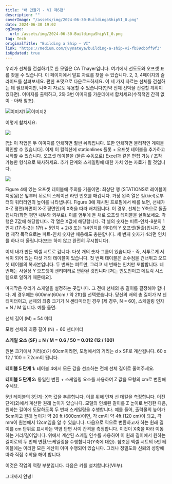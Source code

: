 ```yaml
---
title: "배 만들기 - VI 제6편"
description: ""
coverImage: "/assets/img/2024-06-30-BuildingaShipVI_0.png"
date: 2024-06-30 19:02
ogImage:
  url: /assets/img/2024-06-30-BuildingaShipVI_0.png
tag: Tech
originalTitle: "Building a Ship — VI"
link: "https://medium.com/@vynateya/building-a-ship-vi-fb59cbbff9f3"
isUpdated: true
---
```


우리가 선체를 건설하기로 한 모델은 CA Thayer입니다. 여기에서 선도도와 오프셋 표를 찾을 수 있습니다. 이 페이지에서 발표 자료를 찾을 수 있습니다. 2, 3, 4페이지의 슬라이드를 살펴보세요. 편한 포맷으로 다운로드하세요. 이 세 가지 자료는 선체를 건설하는 데 필요하지만, 나머지 자료도 유용할 수 있습니다(만약 전체 선박을 건설할 계획이 있다면). 이미지를 출력하고, 2와 3번 이미지를 가운데에서 합치세요(수직적인 간격 없이 - 아래 참조).

![이미지1](/assets/img/2024-06-30-BuildingaShipVI_0.png)
![이미지2](/assets/img/2024-06-30-BuildingaShipVI_1.png)

이렇게 합치세요:

<!-- cozy-coder - 수평 -->

<ins class="adsbygoogle"
     style="display:block"
     data-ad-client="ca-pub-4877378276818686"
     data-ad-slot="1107185301"
     data-ad-format="auto"
     data-full-width-responsive="true"></ins>

<script>
     (adsbygoogle = window.adsbygoogle || []).push({});
</script>

<img src="/assets/img/2024-06-30-BuildingaShipVI_2.png" />

[팁: 이 작업은 두 이미지를 인쇄하면 훨씬 쉬워집니다. 또한 인쇄하면 물리적인 계획을 확인할 수 있습니다]. 이제 이 컬렉션에 stationlines 플롯 + 오프셋 테이블을 추가하고 시작할 수 있습니다. 오프셋 테이블을 (물론 수동으로) Excel과 같은 편집 가능 / 조작 가능한 형식으로 복사하세요. 추가 단계와 스케일링에 대한 가치 있는 자료가 될 것입니다.

<img src="/assets/img/2024-06-30-BuildingaShipVI_3.png" />

Figure 4에 있는 오프셋 테이블에 주의를 기울이면: 최상단 행 (STATIONS로 레이블이 지정됨)은 앞부터 뒤로의 스테이션 라인 번호를 매깁니다. 가장 왼쪽 열은 킬(kiel)로부터의 워터라인의 높이를 나타냅니다. Figure 3에 제시된 프로필에서 배를 보면, 선체가 X-Z 평면(화면이 X-Z 평면인)의 X축을 따라 배치됩니다. 이 경우, 선체는 Y축으로 돌출됩니다(화면 평면 내부와 외부로). 이를 염두에 둔 채로 오프셋 테이블을 살펴보세요. 각 행은 Z값에 해당합니다. 각 열은 X값에 해당합니다. 각 셀의 숫자는 피트-인치-8분의 1인치 (17-5-2는 17ft + 5인치 + 2/8 또는 1/4인치를 의미)의 Y 오프셋(돌출)입니다. 모형 제작 목적으로는 피트-인치 숫자만 채용해도 충분합니다. 세 번째 숫자가 4라면 인치를 하나 더 올립니다(또는 하지 않고 완전히 무시합니다).

<!-- cozy-coder - 수평 -->

<ins class="adsbygoogle"
     style="display:block"
     data-ad-client="ca-pub-4877378276818686"
     data-ad-slot="1107185301"
     data-ad-format="auto"
     data-full-width-responsive="true"></ins>

<script>
     (adsbygoogle = window.adsbygoogle || []).push({});
</script>

이제 내가 만든 엑셀 시트로 갑니다. 다섯 개의 숫자 그룹이 있습니다 - 즉, 서투르게 서식이 되어 있는 다섯 개의 테이블이 있습니다. 첫 번째 테이블은 소수점을 건너뛰고 오프셋 테이블의 복사본입니다. 두 번째는 피트만, 그리고 세 번째는 인치만 포함합니다. 네 번째는 사실상 Y 오프셋이 센티미터로 변환된 것입니다 [저는 인도인이고 메트릭 시스템으로 일하기 때문에요].

마지막은 우리가 스케일을 설정하는 곳입니다. 그 전에 선체의 총 길이를 결정해야 합니다. 제 경우에는 600mm(60cm / 약 2ft)를 선택했습니다. 당신의 배의 총 길이가 M 센티미터이고, 선체의 최종 크기가 N 센티미터인 경우 [제 경우, N = 60], 스케일링 인자 = N / M 입니다. 예를 들면:

선체 길이 (M) = 54 미터

모형 선체의 최종 길이 (N) = 60 센티미터

<!-- cozy-coder - 수평 -->

<ins class="adsbygoogle"
     style="display:block"
     data-ad-client="ca-pub-4877378276818686"
     data-ad-slot="1107185301"
     data-ad-format="auto"
     data-full-width-responsive="true"></ins>

<script>
     (adsbygoogle = window.adsbygoogle || []).push({});
</script>

**스케일 요소 (SF) = N / M = 0.6 / 50 = 0.012 (12 / 100)**

원본 크기에서 거리(d)가 60cm이라면, 모형에서의 거리는 d x SF로 계산됩니다. 60 x 12 / 100 = 7.2cm이 됩니다.

**테이블 5 단계 1:** 테이블 4에서 모든 값을 선호하는 전체 선체 길이로 줄여주세요.

**테이블 5 단계 2:** 동일한 변환 + 스케일링 요소를 사용하여 Z 값을 모형의 cm로 변환해주세요.

<!-- cozy-coder - 수평 -->

<ins class="adsbygoogle"
     style="display:block"
     data-ad-client="ca-pub-4877378276818686"
     data-ad-slot="1107185301"
     data-ad-format="auto"
     data-full-width-responsive="true"></ins>

<script>
     (adsbygoogle = window.adsbygoogle || []).push({});
</script>

5번 테이블의 3단계: X축 값을 추론합니다. 이를 위해 먼저 선 데칼을 측정합니다. 이전 단계(2)에서 계산한 원래 높이가 있습니다. 모델의 인쇄된 길이를 Z 높이로 변경한 다음, 원하는 길이에 도달하도록 두 번째 스케일링을 수행합니다. 예를 들어, 출력물의 높이가 5cm이고 원래 높이가 약 20 ft (600cm)이면, 각 cm이 약 4ft (120 cm)이 되고, 각 mm이 원본에서 12cm임을 알 수 있습니다. 다음으로 역으로 변환하고자 하는 원래 길이를 cm 단위로 표시하는 역염 단면 사이 간격을 측정합니다. 이것이 X축을 따라 이동하는 거리/길이입니다. 위에서 계산된 스케일 인수를 사용하여 이 원래 길이에서 원하는 길이로의 두 번째 변환/스케일링을 수행합니다(Y축에 대한). 참조된 엑셀 시트의 5번 테이블에는 이러한 모든 계산이 이미 수행되어 있습니다. 그러나 정밀도와 신뢰의 성향에 따라 직접 수학을 해야 합니다.

이것은 작업의 역량 부분입니다. 다음은 키를 설치합니다(VII부).

그때까지 안녕!
